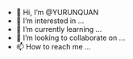 - 👋 Hi, I’m @YURUNQUAN
- 👀 I’m interested in ...
- 🌱 I’m currently learning ...
- 💞️ I’m looking to collaborate on ...
- 📫 How to reach me ...
<!---
YURUNQUAN/Runquan is a second-year undergraduate student, and a freshman in the lab, majoring in Psychology at the University of Macau. He joined the lab in August 2021. He expects to focus on human behavioral and neural responses in social scenarios. In particular, he is interested in behavioral and neural mechanism of human social interaction especially in human with anxiety, depression, and loneliness. His goal is to being a researcher so that he can help children and young adults struggling with mental health, especially those in vulnerable communities. Currently, (1) he is working on social navigation domains, and fMRI scanning, and (2) dealing with EEG data.
--->

